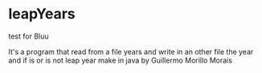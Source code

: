 # leapYears
test for Bluu

It's a program that read from a file years and write in an other file the year and if is or is not leap year
make in java 
by Guillermo Morillo Morais 
